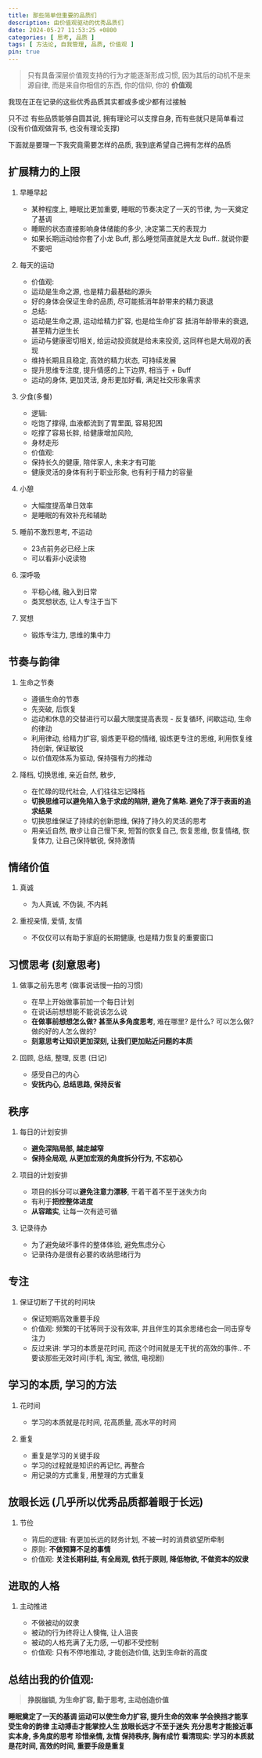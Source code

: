 ```yaml
---
title: 那些简单但重要的品质们
description: 由价值观驱动的优秀品质们
date: 2024-05-27 11:53:25 +0800
categories: [ 思考, 品质 ]
tags: [ 方法论, 自我管理, 品质, 价值观 ]
pin: true
---
```


> 只有具备深层价值观支持的行为才能逐渐形成习惯, 因为其后的动机不是来源自律, 而是来自你相信的东西, 你的信仰, 你的 **价值观**
>

我现在正在记录的这些优秀品质其实都或多或少都有过接触

只不过
有些品质能够自圆其说,
拥有理论可以支撑自身,
而有些就只是简单看过 (没有价值观做背书, 也没有理论支撑)

下面就是要理一下我究竟需要怎样的品质, 我到底希望自己拥有怎样的品质

## 扩展精力的上限

1. 早睡早起
   - 某种程度上, 睡眠比更加重要, 睡眠的节奏决定了一天的节律, 为一天奠定了基调
   - 睡眠的状态直接影响身体储能的多少, 决定第二天的表现力
   - 如果长期运动给你套了小龙 Buff, 那么睡觉简直就是大龙 Buff.. 就说你要不要吧

2. 每天的运动
   - 价值观:
   - 运动是生命之源, 也是精力最基础的源头
   - 好的身体会保证生命的品质, 尽可能抵消年龄带来的精力衰退
   - 总结:
   - 运动是生命之源, 运动给精力扩容, 也是给生命扩容 抵消年龄带来的衰退, 甚至精力逆生长
   - 运动与健康密切相关, 给运动投资就是给未来投资, 这同样也是大局观的表现
   - 维持长期且且稳定, 高效的精力状态, 可持续发展
   - 提升思维专注度, 提升情感的上下边界, 相当于 + Buff
   - 运动的身体, 更加灵活, 身形更加好看, 满足社交形象需求

3. 少食(多餐)

   - 逻辑:
   - 吃饱了撑得, 血液都流到了胃里面, 容易犯困
   - 吃撑了容易长胖, 给健康增加风险,
   - 身材走形
   - 价值观:
   - 保持长久的健康, 陪伴家人, 未来才有可能
   - 健康灵活的身体有利于职业形象, 也有利于精力的容量

4. 小憩

   - 大幅度提高单日效率
   - 是睡眠的有效补充和辅助

5. 睡前不激烈思考, 不运动

   - 23点前务必已经上床
   - 可以看非小说读物

6. 深呼吸

   - 平稳心绪, 融入到日常
   - 类冥想状态, 让人专注于当下


7. 冥想

   - 锻炼专注力, 思维的集中力

## 节奏与韵律

1. 生命之节奏

   - 遵循生命的节奏
   - 先突破, 后恢复
   - 运动和休息的交替进行可以最大限度提高表现 - 反复循环, 间歇运动, 生命的律动
   - 利用律动, 给精力扩容, 锻炼更平稳的情绪, 锻炼更专注的思维, 利用恢复维持创新, 保证敏锐
   - 以价值观体系为驱动, 保持强有力的推动


2. 降档, 切换思维, 亲近自然, 散步,

   - 在忙碌的现代社会, 人们往往忘记降档
   - **切换思维可以避免陷入急于求成的陷阱, 避免了焦略. 避免了浮于表面的追求结果**
   - 切换思维保证了持续的创新思维, 保持了持久的灵活的思考
   - 用亲近自然, 散步让自己慢下来, 短暂的恢复自己, 恢复思维, 恢复情绪, 恢复体力, 让自己保持敏锐, 保持激情

## 情绪价值

1. 真诚

   - 为人真诚, 不伪装, 不内耗

2. 重视亲情, 爱情, 友情

   - 不仅仅可以有助于家庭的长期健康, 也是精力恢复的重要窗口

## 习惯思考 (刻意思考)

1. 做事之前先思考 (做事说话慢一拍的习惯)

   - 在早上开始做事前加一个每日计划
   - 在说话前想想能不能说该怎么说
   - **在做事前想想怎么做? 甚至从多角度思考**, 难在哪里? 是什么? 可以怎么做? 做的好的人怎么做的?
   - **刻意思考让知识更加深刻, 让我们更加贴近问题的本质**

2. 回顾, 总结, 整理, 反思 (日记)

   - 感受自己的内心
   - **安抚内心, 总结思路, 保持反省**

## 秩序

1. 每日的计划安排

   - **避免深陷局部, 越走越窄**
   - **保持全局观, 从更加宏观的角度拆分行为, 不忘初心**

2. 项目的计划安排

   - 项目的拆分可以**避免注意力漂移**, 干着干着不至于迷失方向
   - 有利于**把控整体进度**
   - **从容踏实**, 让每一次有迹可循

3. 记录待办

   - 为了避免破坏事件的整体体验, 避免焦虑分心
   - 记录待办是很有必要的收纳思绪行为

## 专注

1. 保证切断了干扰的时间块

   - 保证短期高效重要手段
   - 价值观: 频繁的干扰等同于没有效率, 并且伴生的其余思绪也会一同击穿专注力
   - 反过来讲: 学习的本质是花时间, 而这个时间就是无干扰的高效的事件.. 不要谈那些无效时间(手机, 淘宝, 微信, 电视剧)

## 学习的本质, 学习的方法

1. 花时间

   - 学习的本质就是花时间, 花高质量, 高水平的时间

2. 重复

   - 重复是学习的关键手段
   - 学习的过程就是知识的再记忆, 再整合
   - 用记录的方式重复, 用整理的方式重复

## 放眼长远 (几乎所以优秀品质都着眼于长远)

1. 节俭

   - 背后的逻辑: 有更加长远的财务计划, 不被一时的消费欲望所牵制
   - 原则: **不做预算不足的事情**
   - 价值观: **关注长期利益, 有全局观, 依托于原则, 降低物欲, 不做资本的奴隶**

## 进取的人格

1. 主动推进

   - 不做被动的奴隶
   - 被动的行为终将让人懊悔, 让人沮丧
   - 被动的人格充满了无力感, 一切都不受控制
   - 价值观: 只有不停地推动, 才能创造价值, 达到生命新的高度

## 总结出我的价值观:

> **挣脱枷锁, 为生命扩容, 勤于思考, 主动创造价值**

**睡眠奠定了一天的基调
运动可以使生命力扩容, 提升生命的效率
学会换挡才能享受生命的韵律
主动搏击才能掌控人生
放眼长远才不至于迷失
充分思考才能接近事实本身, 多角度的思考
珍惜亲情, 友情
保持秩序, 胸有成竹
看清现实: 学习的本质就是花时间, 高效的时间, 重要手段是重复**



